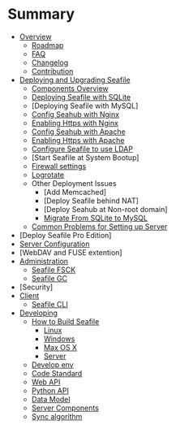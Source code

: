 # Summary

* [Overview](overview/README.md)
   * [Roadmap](roadmap.md)
   * [FAQ](faq.md)
   * [Changelog](changelog.md)
   * [Contribution](contribution.md)
* [Deploying and Upgrading Seafile](deploy/README.md)
   * [Components Overview](deploy/components.md)
   * [Deploying Seafile with SQLite](deploy/using_sqlite.md)
   * [Deploying Seafile with MySQL]
   * [Config Seahub with Nginx](deploy/deploy_with_nginx.md)
   * [Enabling Https with Nginx](deploy/https_with_nginx.md)
   * [Config Seahub with Apache](deploy/deploy_with_apache.md)
   * [Enabling Https with Apache](deploy/https_with_apache.md)
   * [Configure Seafile to use LDAP](deploy/using_ldap.md)
   * [Start Seafile at System Bootup]
   * [Firewall settings](deploy/using_firewall.md)
   * [Logrotate](deploy/using_logrotate.md)
   * Other Deployment Issues
      * [Add Memcached]
      * [Deploy Seafile behind NAT]
      * [Deploy Seahub at Non-root domain]
      * [Migrate From SQLite to MySQL](deploy/migrate_from_sqlite_to_mysql.md)
   * [Common Problems for Setting up Server](deploy/common_problems_for_setting_up_server.md)
* [Deploy Seafile Pro Edition]
* [Server Configuration](deploy/server_configuration.md)
* [WebDAV and FUSE extention]
* [Administration](maintain/README.md)
   * [Seafile FSCK](maintain/seafile_fsck.md)
   * [Seafile GC](maintain/seafile_gc.md)
* [Security]
* [Client](client/client.md)
   * [Seafile CLI](client/seafile_cli.md)
* [Developing](develop/README.md)
   * [How to Build Seafile](build_seafile/README.md)
       * [Linux](build_seafile/linux.md)
       * [Windows](build_seafile/windows.md)
       * [Max OS X](build_seafile/osx.md)
       * [Server](build_seafile/server.md)
   * [Develop env](develop/env.md)
   * [Code Standard](develop/code_standard.md)
   * [Web API](develop/web_api.md)
   * [Python API](develop/python_api.md)
   * [Data Model](develop/data_model.md)
   * [Server Components](develop/server-components.md)
   * [Sync algorithm](develop/sync_algorithm.md)

